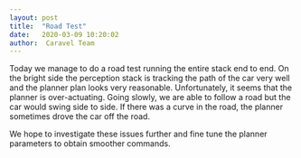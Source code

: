 ```yaml
---
layout: post
title:  "Road Test"
date:   2020-03-09 10:20:02
author:  Caravel Team
---
```


Today we manage to do a road test running the entire stack end to end. On the
bright side the perception stack is tracking the path of the car very well and
the planner plan looks very reasonable. Unfortunately, it seems that the
planner is over-actuating. Going slowly, we are able to follow a road but the
car would swing side to side. If there was a curve in the road, the planner
sometimes drove the car off the road.

We hope to investigate these issues further and fine tune the planner parameters
to obtain smoother commands.
